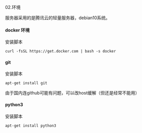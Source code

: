 02.环境



服务器采用的是腾讯云的轻量服务器，debian10系统。



#### docker 环境

安装脚本

```shell
curl -fsSL https://get.docker.com | bash -s docker
```



#### git

安装脚本

```shell
apt-get install git
```

由于国内连github可能有问题，可以改host缓解（但还是经常不能用）



#### python3

安装脚本

```shell
apt-get install python3
```

